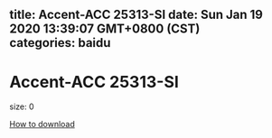 
title: Accent-ACC 25313-SI
date: Sun Jan 19 2020 13:39:07 GMT+0800 (CST)    
categories: baidu
---

# Accent-ACC 25313-SI
size: 0
 
 

[How to download](https://bpcam.bemobtrk.com/go/2ceec3aa-1ca2-46d6-b9ff-aaa5c184517c?jno=2250)